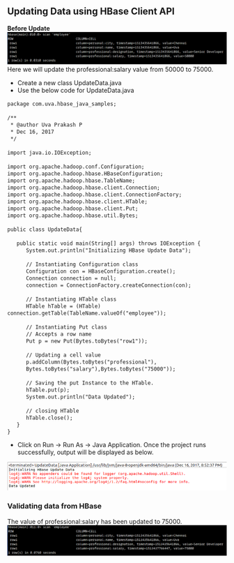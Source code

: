 ## Updating Data using HBase Client API

**Before Update**![](/assets/Insert_Data_HBase.png)Here we will update the professional:salary value from 50000 to 75000.

* Create a new class UpdateData.java
* Use the below code for UpdateData.java

```
package com.uva.hbase_java_samples;

/**
 * @author Uva Prakash P
 * Dec 16, 2017
 */

import java.io.IOException;

import org.apache.hadoop.conf.Configuration;
import org.apache.hadoop.hbase.HBaseConfiguration;
import org.apache.hadoop.hbase.TableName;
import org.apache.hadoop.hbase.client.Connection;
import org.apache.hadoop.hbase.client.ConnectionFactory;
import org.apache.hadoop.hbase.client.HTable;
import org.apache.hadoop.hbase.client.Put;
import org.apache.hadoop.hbase.util.Bytes;

public class UpdateData{

   public static void main(String[] args) throws IOException {
	  System.out.println("Initializing HBase Update Data");

      // Instantiating Configuration class
	  Configuration con = HBaseConfiguration.create();
	  Connection connection = null;
	  connection = ConnectionFactory.createConnection(con);

      // Instantiating HTable class
	  HTable hTable = (HTable) connection.getTable(TableName.valueOf("employee"));

      // Instantiating Put class
      // Accepts a row name
      Put p = new Put(Bytes.toBytes("row1"));

      // Updating a cell value
      p.addColumn(Bytes.toBytes("professional"),
      Bytes.toBytes("salary"),Bytes.toBytes("75000"));

      // Saving the put Instance to the HTable.
      hTable.put(p);
      System.out.println("Data Updated");

      // closing HTable
      hTable.close();
   }
}
```

* Click on Run -&gt; Run As -&gt; Java Application. Once the project runs successfully, output will be displayed as below.

![](/assets/update_data_eclipse.png)

### Validating data from HBase

The value of professional:salary has been updated to 75000.![](/assets/update_data_hbase.png)



